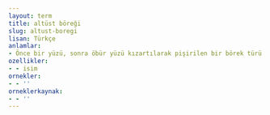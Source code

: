 ```yaml
---
layout: term
title: altüst böreği
slug: altust-boregi
lisan: Türkçe
anlamlar:
- Önce bir yüzü, sonra öbür yüzü kızartılarak pişirilen bir börek türü
ozellikler:
- - isim
ornekler:
- - ''
orneklerkaynak:
- - ''
---
```

